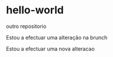 # hello-world
outro repositorio

Estou a efectuar uma alteração na brunch

Estou a efectuar uma nova alteracao
